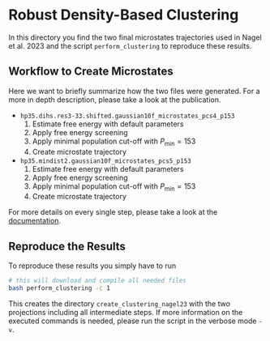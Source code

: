 # Robust Density-Based Clustering

In this directory you find the two final microstates trajectories used in Nagel et al. 2023 and the script `perform_clustering` to reproduce these results.

## Workflow to Create Microstates
Here we want to briefly summarize how the two files were generated. For a more in depth description, please take a look at the publication.
- `hp35.dihs.res3-33.shifted.gaussian10f_microstates_pcs4_p153`
    1. Estimate free energy with default parameters
    1. Apply free energy screening
    1. Apply minimal population cut-off with $P_\text{min}=153$
    1. Create microstate trajectory
- `hp35.mindist2.gaussian10f_microstates_pcs5_p153`
    1. Estimate free energy with default parameters
    1. Apply free energy screening
    1. Apply minimal population cut-off with $P_\text{min}=153$
    1. Create microstate trajectory

For more details on every single step, please take a look at the [documentation](https://moldyn.github.io/Clustering/).

## Reproduce the Results
To reproduce these results you simply have to run
```bash
# this will download and compile all needed files
bash perform_clustering -c 1
```
This creates the directory `create_clustering_nagel23` with the two projections including all intermediate steps. If more information on the executed commands is needed, please run the script in the verbose mode `-v`.
